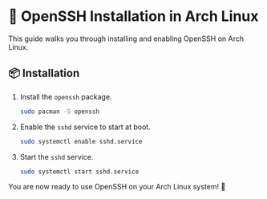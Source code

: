 # 🔐 OpenSSH Installation in Arch Linux

This guide walks you through installing and enabling OpenSSH on Arch Linux.

## 📦 Installation

1. Install the `openssh` package.

    ```bash
    sudo pacman -S openssh
    ```

2. Enable the `sshd` service to start at boot.

    ```bash
    sudo systemctl enable sshd.service
    ```

3. Start the `sshd` service.

    ```bash
    sudo systemctl start sshd.service
    ```

You are now ready to use OpenSSH on your Arch Linux system! 🔐
